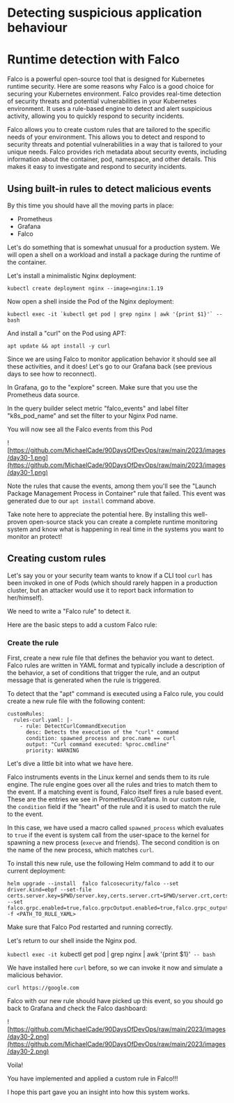 # Detecting suspicious application behaviour

# Runtime detection with Falco

Falco is a powerful open-source tool that is designed for Kubernetes runtime security. Here are some reasons why Falco is a good choice for securing your Kubernetes environment. Falco provides real-time detection of security threats and potential vulnerabilities in your Kubernetes environment. It uses a rule-based engine to detect and alert suspicious activity, allowing you to quickly respond to security incidents.

Falco allows you to create custom rules that are tailored to the specific needs of your environment. This allows you to detect and respond to security threats and potential vulnerabilities in a way that is tailored to your unique needs. Falco provides rich metadata about security events, including information about the container, pod, namespace, and other details. This makes it easy to investigate and respond to security incidents.

## Using built-in rules to detect malicious events

By this time you should have all the moving parts in place:

- Prometheus
- Grafana
- Falco

Let's do something that is somewhat unusual for a production system. We will open a shell on a workload and install a package during the runtime of the container.

Let's install a minimalistic Nginx deployment:

``` kubectl create deployment nginx --image=nginx:1.19 ```

Now open a shell inside the Pod of the Nginx deployment:

```kubectl exec -it `kubectl get pod | grep nginx | awk '{print $1}'` -- bash```

And install a "curl" on the Pod using APT:

```apt update && apt install -y curl```

Since we are using Falco to monitor application behavior it should see all these activities, and it does! Let's go to our Grafana back (see previous days to see how to reconnect).

In Grafana, go to the "explore" screen. Make sure that you use the Prometheus data source.

In the query builder select metric "falco_events" and label filter "k8s_pod_name" and set the filter to your Nginx Pod name.

You will now see all the Falco events from this Pod

![https://github.com/MichaelCade/90DaysOfDevOps/raw/main/2023/images/day30-1.png](https://github.com/MichaelCade/90DaysOfDevOps/raw/main/2023/images/day30-1.png)

Note the rules that cause the events, among them you'll see the "Launch Package Management Process in Container" rule that failed. This event was generated due to our `apt install` command above.

Take note here to appreciate the potential here. By installing this well-proven open-source stack you can create a complete runtime monitoring system and know what is happening in real time in the systems you want to monitor an protect!

## Creating custom rules

Let's say you or your security team wants to know if a CLI tool `curl` has been invoked in one of Pods (which should rarely happen in a production cluster, but an attacker would use it to report back information to her/himself).

We need to write a "Falco rule" to detect it.

Here are the basic steps to add a custom Falco rule:

### Create the rule

First, create a new rule file that defines the behavior you want to detect. Falco rules are written in YAML format and typically include a description of the behavior, a set of conditions that trigger the rule, and an output message that is generated when the rule is triggered.

To detect that the "apt" command is executed using a Falco rule, you could create a new rule file with the following content:
```
customRules:
  rules-curl.yaml: |-
    - rule: DetectCurlCommandExecution
      desc: Detects the execution of the "curl" command
      condition: spawned_process and proc.name == curl
      output: "Curl command executed: %proc.cmdline"
      priority: WARNING
```

Let's dive a little bit into what we have here.

Falco instruments events in the Linux kernel and sends them to its rule engine. The rule engine goes over all the rules and tries to match them to the event. If a matching event is found, Falco itself fires a rule based event. These are the entries we see in Prometheus/Grafana. In our custom rule, the `condition` field if the "heart" of the rule and it is used to match the rule to the event.

In this case, we have used a macro called `spawned_process` which evaluates to `true` if the event is system call from the user-space to the kernel for spawning a new process (`execve` and friends). The second condition is on the name of the new process, which matches `curl`.

To install this new rule, use the following Helm command to add it to our current deployment:

```
helm upgrade --install  falco falcosecurity/falco --set driver.kind=ebpf --set-file certs.server.key=$PWD/server.key,certs.server.crt=$PWD/server.crt,certs.ca.crt=$PWD/ca.crt --set falco.grpc.enabled=true,falco.grpcOutput.enabled=true,falco.grpc_output.enabled=true -f <PATH_TO_RULE_YAML>
```

Make sure that Falco Pod restarted and running correctly.

Let's return to our shell inside the Nginx pod.

`kubectl exec -it `kubectl get pod | grep nginx | awk '{print $1}'` -- bash`

We have installed here `curl` before, so we can invoke it now and simulate a malicious behavior.

`curl https://google.com`

Falco with our new rule should have picked up this event, so you should go back to Grafana and check the Falco dashboard:

![https://github.com/MichaelCade/90DaysOfDevOps/raw/main/2023/images/day30-2.png](https://github.com/MichaelCade/90DaysOfDevOps/raw/main/2023/images/day30-2.png)

Voila!

You have implemented and applied a custom rule in Falco!!!

I hope this part gave you an insight into how this system works.